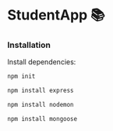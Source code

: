 # StudentApp 📚

### Installation

Install dependencies:

```bash
npm init
```
```bash
npm install express
```
```bash
npm install nodemon
```
```bash
npm install mongoose
```
